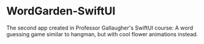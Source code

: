 # WordGarden-SwiftUI
The second app created in Professor Gallaugher's SwiftUI course:
A word guessing game similar to hangman, but with cool flower animations instead.
